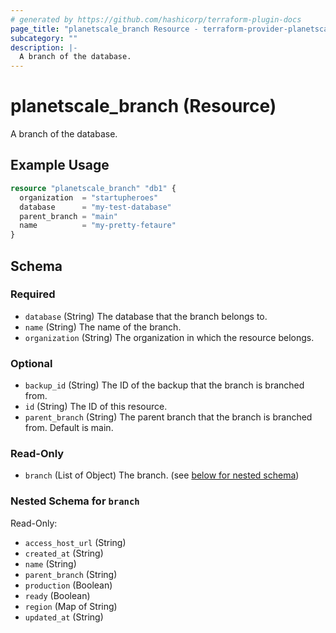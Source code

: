 ```yaml
---
# generated by https://github.com/hashicorp/terraform-plugin-docs
page_title: "planetscale_branch Resource - terraform-provider-planetscale"
subcategory: ""
description: |-
  A branch of the database.
---
```


# planetscale_branch (Resource)

A branch of the database.

## Example Usage

```terraform
resource "planetscale_branch" "db1" {
  organization  = "startupheroes"
  database      = "my-test-database"
  parent_branch = "main"
  name          = "my-pretty-fetaure"
}
```

<!-- schema generated by tfplugindocs -->
## Schema

### Required

- `database` (String) The database that the branch belongs to.
- `name` (String) The name of the branch.
- `organization` (String) The organization in which the resource belongs.

### Optional

- `backup_id` (String) The ID of the backup that the branch is branched from.
- `id` (String) The ID of this resource.
- `parent_branch` (String) The parent branch that the branch is branched from. Default is main.

### Read-Only

- `branch` (List of Object) The branch. (see [below for nested schema](#nestedatt--branch))

<a id="nestedatt--branch"></a>
### Nested Schema for `branch`

Read-Only:

- `access_host_url` (String)
- `created_at` (String)
- `name` (String)
- `parent_branch` (String)
- `production` (Boolean)
- `ready` (Boolean)
- `region` (Map of String)
- `updated_at` (String)



